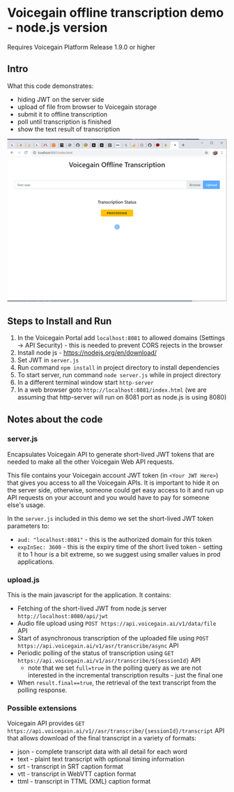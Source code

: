 # Voicegain offline transcription demo - node.js version #

Requires Voicegain Platform Release 1.9.0 or higher

## Intro ##

What this code demonstrates:
* hiding JWT on the server side
* upload of file from browser to Voicegain storage
* submit it to offline transcription
* poll until transcription is finished
* show the text result of transcription


![Screenshot of the demo app](./images/demo-offline-transcribe.PNG)

## Steps to Install and Run ##

1. In the Voicegain Portal add `localhost:8081` to allowed domains (Settings ->  API Security) - this is needed to prevent CORS rejects in the browser
1. Install node js - https://nodejs.org/en/download/
1. Set JWT in `server.js` 
1. Run command `npm install` in project directory to install dependencies
1. To start server, run command `node server.js` while in project directory
1. In a different terminal window start `http-server`
1. In a web browser goto `http://localhost:8081/index.html` (we are assuming that http-server will run on 8081 port as node.js is using 8080)

## Notes about the code ##

### server.js ### 

Encapsulates Voicegain API to generate short-lived JWT tokens that are needed to make all the other Voicegain Web API requests. 

This file contains your Voicegain account JWT token (in `<Your JWT Here>`) that gives you access to all the Voicegain APIs. It is important to hide it on the server side, otherwise, someone could get easy access to it and run up API requests on your account and you would have to pay for someone else's usage.

In the `server.js` included in this demo we set the short-lived JWT token parameters to:
* `aud: "localhost:8081"` - this is the authorized domain for this token
* `expInSec: 3600` - this is the expiry time of the short lived token - setting it to 1 hour is a bit extreme, so we suggest using smaller values in prod applications.

### upload.js ### 

This is the main javascript for the application. It contains:
* Fetching of the short-lived JWT from node.js server `http://localhost:8080/api/jwt` 
* Audio file upload using `POST https://api.voicegain.ai/v1/data/file` API
* Start of asynchronous transcription of the uploaded file using `POST https://api.voicegain.ai/v1/asr/transcribe/async` API
* Periodic polling of the status of transcription using `GET https://api.voicegain.ai/v1/asr/transcribe/${sessionId}` API
  * note that we set `full=true` in the polling query as we are not interested in the incremental transcription results - just the final one
* When `result.final==true`, the retrieval of the text transcript from the polling response.

### Possible extensions ###

Voicegain API provides `GET https://api.voicegain.ai/v1//asr/transcribe/{sessionId}/transcript` API that allows download of the final transcript in a variety of formats:
* json - complete transcript data with all detail for each word
* text - plaint text transcript with optional timing information
* srt - transcript in SRT caption format
* vtt - transcript in WebVTT caption format
* ttml - transcript in TTML (XML) caption format


